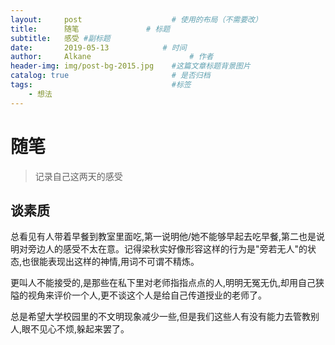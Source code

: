 ```yaml
---
layout:     post                    # 使用的布局（不需要改）
title:      随笔               # 标题 
subtitle:   感受 #副标题
date:       2019-05-13            # 时间
author:     Alkane                      # 作者
header-img: img/post-bg-2015.jpg    #这篇文章标题背景图片
catalog: true                       # 是否归档
tags:                               #标签
    - 想法
---
```

# 随笔
> 记录自己这两天的感受

## 谈素质 
总看见有人带着早餐到教室里面吃,第一说明他/她不能够早起去吃早餐,第二也是说明对旁边人的感受不太在意。记得梁秋实好像形容这样的行为是"旁若无人"的状态,也很能表现出这样的神情,用词不可谓不精炼。

更叫人不能接受的,是那些在私下里对老师指指点点的人,明明无冤无仇,却用自己狭隘的视角来评价一个人,更不谈这个人是给自己传道授业的老师了。

总是希望大学校园里的不文明现象减少一些,但是我们这些人有没有能力去管教别人,眼不见心不烦,躲起来罢了。

